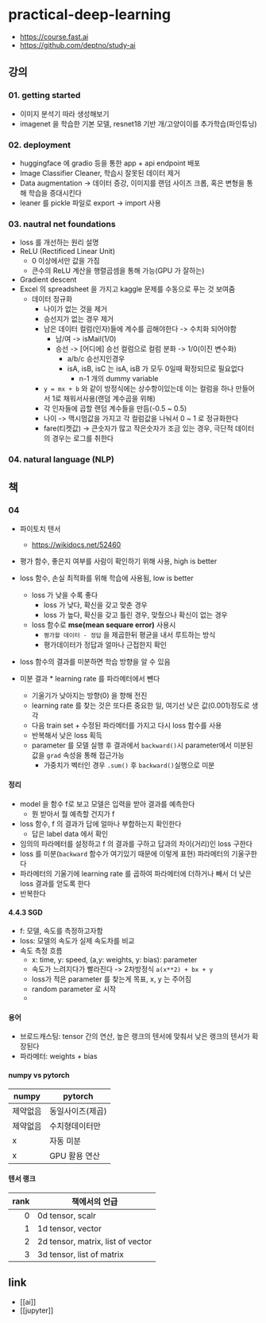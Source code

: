 # practical-deep-learning
+ https://course.fast.ai
+ https://github.com/deptno/study-ai

## 강의
### 01. getting started
- 이미지 분석기 따라 생성해보기
- imagenet 을 학습한 기본 모델, resnet18 기반 개/고양이이를 추가학습(파인튜닝)

### 02. deployment
- huggingface 에 gradio 등을 통한 app + api endpoint 배포
- Image Classifier Cleaner, 학습시 잘못된 데이터 제거
- Data augmentation -> 데이터 증강, 이미지를 랜덤 사이즈 크롭, 혹은 변형을 통해 학습을 증대시킨다
- leaner 를 pickle 파일로 export -> import 사용

### 03. nautral net foundations
- loss 를 개선하는 원리 설명
- ReLU (Rectificed Linear Unit)
  - 0 이상에서만 값을 가짐
  - 큰수의 ReLU 계산을 행렬곱셈을 통해 가능(GPU 가 잘하는)
- Gradient descent
- Excel 의 spreadsheet 을 가지고 kaggle 문제를 수동으로 푸는 것 보여줌
  - 데이터 정규화
    - 나이가 없는 것을 제거
    - 승선지가 없는 경우 제거
    - 남은 데이터 컬럼(인자)들에 계수를 곱해야한다 -> 수치화 되어야함
      - 남/여 -> isMail(1/0)
      - 승선 -> [어디에] 승선 컬럼으로 컬럼 분화 -> 1/0(이진 변수화)
        - a/b/c 승선지인경우
        - isA, isB, isC 는 isA, isB 가 모두 0일때 확정되므로 필요없다
          - n-1 개의 dummy variable
    - `y = mx + b` 와 같이 방정식에는 상수항이있는데 이는 컬럼을 하나 만들어서 1로 채워서사용(랜덤 계수곱을 위해)
    - 각 인자들에 곱할 랜덤 계수들을 만듬(-0.5 ~ 0.5)
    - 나이 -> 맥시멈값을 가지고 각 컬럼값을 나눠서 0 ~ 1 로 정규화한다
    - fare(티켓값) -> 큰숫자가 많고 작은숫자가 조금 있는 경우, 극단적 데이터의 경우는 로그를 취한다

### 04. natural language (NLP)

## 책
### 04
- 파이토치 텐서
  + https://wikidocs.net/52460

- 평가 함수, 좋은지 여부를 사람이 확인하기 위해 사용, high is better
- loss 함수, 손실 최적화를 위해 학습에 사용됨, low is better
  - loss 가 낮을 수록 좋다
    - loss 가 낮다, 확신을 갖고 맞춘 경우
    - loss 가 높다, 확신을 갖고 틀린 경우, 맞췄으나 확신이 없는 경우
  - loss 함수로 **mse(mean sequare error)** 사용시
    - `평가할 데이터 - 정답` 을 제곱한뒤 평균을 내서 루트하는 방식
    - 평가데이터가 정답과 얼마나 근접한지 확인
- loss 함수의 결과를 미분하면 학습 방향을 알 수 있음
- 미분 결과 * learning rate 를 파라메터에서 뺀다
  - 기울기가 낮아지는 방향(0) 을 향해 전진
  - learning rate 를 찾는 것은 또다른 중요한 일, 여기선 낮은 값(0.001)정도로 생각
  - 다음 train set + 수정된 파라메터를 가지고 다시 loss 함수를 사용
  - 반복해서 낮은 loss 획득
  - parameter 를 모델 실행 후 결과에서 `backward()`시 parameter에서 미분된 값을 `grad` 속성을 통해 접근가능
    - 가중치가 벡터인 경우 `.sum()` 후 `backward()`실행으로 미분

#### 정리
- model 을 함수 f로 보고 모델은 입력을 받아 결과를 예측한다
  - 뭔 받아서 뭘 예측할 건지가 f
- loss 함수, f 의 결과가 답에 얼마나 부합하는지 확인한다
  - 답은 label data 에서 확인
- 임의의 파라메터를 설정하고 f 의 결과를 구하고 답과의 차이(거리)인 loss 구한다
- loss 를 미분(`backward` 함수가 여기있기 때문에 이렇게 표현) 파라메터의 기울구한다
- 파라메터의 기울기에 learning rate 를 곱하여 파라메터에 더하거나 빼서 더 낮은 loss 결과를 얻도록 한다
- 반복한다

#### 4.4.3 SGD
- f: 모델, 속도를 측정하고자함
- loss: 모델의 속도가 실제 속도차를 비교
- 속도 측정 흐름
  - x: time, y: speed, (a,y: weights, y: bias): parameter
  - 속도가 느려지다가 빨라진다 -> 2차방정식 `a(x**2) + bx + y`
  - loss가 적은 parameter 를 찾는게 목표, x, y 는 주어짐
  - random parameter 로 시작
  - 
#### 용어
- 브로드캐스팅: tensor 간의 연산, 높은 랭크의 텐서에 맞춰서 낮은 랭크의 텐서가 확장된다
- 파라메터: weights + bias

#### numpy vs pytorch
| numpy    | pytorch          |
|----------|------------------|
| 제약없음 | 동일사이즈(제곱) |
| 제약없음 | 수치형데이터만   |
| x        | 자동 미분        |
| x        | GPU 활용 연산    |

#### 텐서 랭크
| rank | 책에서의 언급                     |
|-----:|-----------------------------------|
|    0 | 0d tensor, scalr                  |
|    1 | 1d tensor, vector                 |
|    2 | 2d tensor, matrix, list of vector |
|    3 | 3d tensor, list of matrix         |

## link
- [[ai]]
- [[jupyter]]
